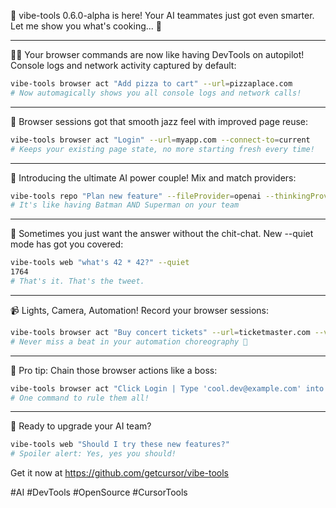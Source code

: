 🎉 vibe-tools 0.6.0-alpha is here! Your AI teammates just got even smarter. Let me show you what's cooking... 🧵

---

🕵️‍♂️ Your browser commands are now like having DevTools on autopilot! Console logs and network activity captured by default:

```bash
vibe-tools browser act "Add pizza to cart" --url=pizzaplace.com
# Now automagically shows you all console logs and network calls! 
```

---

🔄 Browser sessions got that smooth jazz feel with improved page reuse:

```bash
vibe-tools browser act "Login" --url=myapp.com --connect-to=current
# Keeps your existing page state, no more starting fresh every time!
```

---

🤝 Introducing the ultimate AI power couple! Mix and match providers:

```bash
vibe-tools repo "Plan new feature" --fileProvider=openai --thinkingProvider=anthropic
# It's like having Batman AND Superman on your team 
```

---

🤫 Sometimes you just want the answer without the chit-chat. New --quiet mode has got you covered:

```bash
vibe-tools web "what's 42 * 42?" --quiet
1764
# That's it. That's the tweet. 
```

---

📹 Lights, Camera, Automation! Record your browser sessions:

```bash
vibe-tools browser act "Buy concert tickets" --url=ticketmaster.com --video=./recordings
# Never miss a beat in your automation choreography 🎵
```

---

🎯 Pro tip: Chain those browser actions like a boss:

```bash
vibe-tools browser act "Click Login | Type 'cool.dev@example.com' into email | Smash that Submit button" --url=devsite.com
# One command to rule them all!
```

---

🚀 Ready to upgrade your AI team?

```bash
vibe-tools web "Should I try these new features?"
# Spoiler alert: Yes, yes you should! 
```

Get it now at https://github.com/getcursor/vibe-tools 

#AI #DevTools #OpenSource #CursorTools 